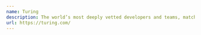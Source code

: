 ```yaml
---
name: Turing
description: The world’s most deeply vetted developers and teams, matched by AI.
url: https://turing.com/
---
```

